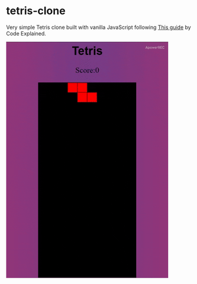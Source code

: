 # tetris-clone

Very simple Tetris clone built with vanilla JavaScript following [This guide](https://www.youtube.com/watch?v=HEsAr2Yt2do " Code Explained YouTube channel") by Code Explained.

![](tetris-demo.gif)
